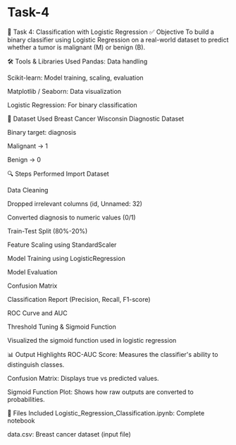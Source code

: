 # Task-4
🧠 Task 4: Classification with Logistic Regression
✅ Objective
To build a binary classifier using Logistic Regression on a real-world dataset to predict whether a tumor is malignant (M) or benign (B).

🛠️ Tools & Libraries Used
Pandas: Data handling

Scikit-learn: Model training, scaling, evaluation

Matplotlib / Seaborn: Data visualization

Logistic Regression: For binary classification

📂 Dataset Used
Breast Cancer Wisconsin Diagnostic Dataset

Binary target: diagnosis

Malignant → 1

Benign → 0

🔍 Steps Performed
Import Dataset

Data Cleaning

Dropped irrelevant columns (id, Unnamed: 32)

Converted diagnosis to numeric values (0/1)

Train-Test Split (80%-20%)

Feature Scaling using StandardScaler

Model Training using LogisticRegression

Model Evaluation

Confusion Matrix

Classification Report (Precision, Recall, F1-score)

ROC Curve and AUC

Threshold Tuning & Sigmoid Function

Visualized the sigmoid function used in logistic regression

📊 Output Highlights
ROC-AUC Score: Measures the classifier's ability to distinguish classes.

Confusion Matrix: Displays true vs predicted values.

Sigmoid Function Plot: Shows how raw outputs are converted to probabilities.

📁 Files Included
Logistic_Regression_Classification.ipynb: Complete notebook

data.csv: Breast cancer dataset (input file)
